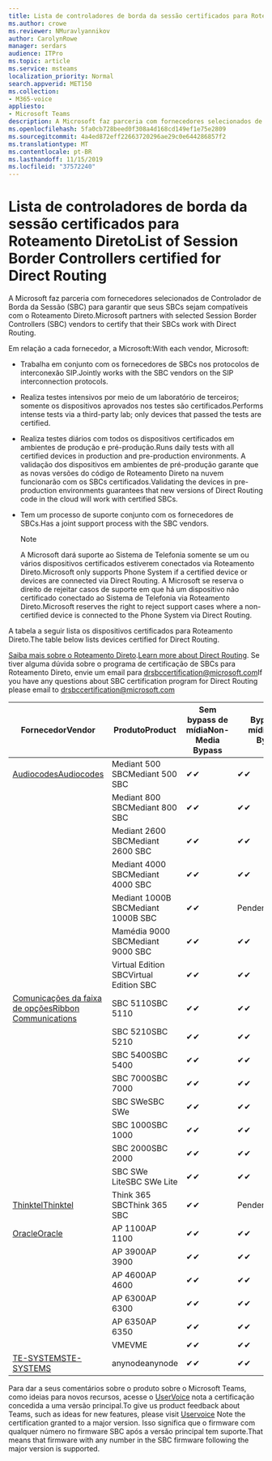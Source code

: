 ```yaml
---
title: Lista de controladores de borda da sessão certificados para Roteamento Direto
ms.author: crowe
ms.reviewer: NMuravlyannikov
author: CarolynRowe
manager: serdars
audience: ITPro
ms.topic: article
ms.service: msteams
localization_priority: Normal
search.appverid: MET150
ms.collection:
- M365-voice
appliesto:
- Microsoft Teams
description: A Microsoft faz parceria com fornecedores selecionados de SBC (controlador de borda da sessão) para garantir que seus SBCs sejam compatíveis com o Roteamento Direto.
ms.openlocfilehash: 5fa0cb728beed0f308a4d168cd149ef1e75e2809
ms.sourcegitcommit: 4a4ed872eff22663720296ae29c0e644286857f2
ms.translationtype: MT
ms.contentlocale: pt-BR
ms.lasthandoff: 11/15/2019
ms.locfileid: "37572240"
---
```

# <a name="list-of-session-border-controllers-certified-for-direct-routing"></a><span data-ttu-id="bf547-103">Lista de controladores de borda da sessão certificados para Roteamento Direto</span><span class="sxs-lookup"><span data-stu-id="bf547-103">List of Session Border Controllers certified for Direct Routing</span></span>

<span data-ttu-id="bf547-104">A Microsoft faz parceria com fornecedores selecionados de Controlador de Borda da Sessão (SBC) para garantir que seus SBCs sejam compatíveis com o Roteamento Direto.</span><span class="sxs-lookup"><span data-stu-id="bf547-104">Microsoft partners with selected Session Border Controllers (SBC) vendors to certify that their SBCs work with Direct Routing.</span></span> 

<span data-ttu-id="bf547-105">Em relação a cada fornecedor, a Microsoft:</span><span class="sxs-lookup"><span data-stu-id="bf547-105">With each vendor, Microsoft:</span></span> 

- <span data-ttu-id="bf547-106">Trabalha em conjunto com os fornecedores de SBCs nos protocolos de interconexão SIP.</span><span class="sxs-lookup"><span data-stu-id="bf547-106">Jointly works with the SBC vendors on the SIP interconnection protocols.</span></span>
- <span data-ttu-id="bf547-107">Realiza testes intensivos por meio de um laboratório de terceiros; somente os dispositivos aprovados nos testes são certificados.</span><span class="sxs-lookup"><span data-stu-id="bf547-107">Performs intense tests via a third-party lab; only devices that passed the tests are certified.</span></span> 
- <span data-ttu-id="bf547-108">Realiza testes diários com todos os dispositivos certificados em ambientes de produção e pré-produção.</span><span class="sxs-lookup"><span data-stu-id="bf547-108">Runs daily tests with all certified devices in production and pre-production environments.</span></span> <span data-ttu-id="bf547-109">A validação dos dispositivos em ambientes de pré-produção garante que as novas versões do código de Roteamento Direto na nuvem funcionarão com os SBCs certificados.</span><span class="sxs-lookup"><span data-stu-id="bf547-109">Validating the devices in pre-production environments guarantees that new versions of Direct Routing code in the cloud will work with certified SBCs.</span></span> 
- <span data-ttu-id="bf547-110">Tem um processo de suporte conjunto com os fornecedores de SBCs.</span><span class="sxs-lookup"><span data-stu-id="bf547-110">Has a joint support process with the SBC vendors.</span></span>


  > [!NOTE]
  > <span data-ttu-id="bf547-111">A Microsoft dará suporte ao Sistema de Telefonia somente se um ou vários dispositivos certificados estiverem conectados via Roteamento Direto.</span><span class="sxs-lookup"><span data-stu-id="bf547-111">Microsoft only supports Phone System if a certified device or devices are connected via Direct Routing.</span></span> <span data-ttu-id="bf547-112">A Microsoft se reserva o direito de rejeitar casos de suporte em que há um dispositivo não certificado conectado ao Sistema de Telefonia via Roteamento Direto.</span><span class="sxs-lookup"><span data-stu-id="bf547-112">Microsoft reserves the right to reject support cases where a non-certified device is connected to the Phone System via Direct Routing.</span></span> 

<span data-ttu-id="bf547-113">A tabela a seguir lista os dispositivos certificados para Roteamento Direto.</span><span class="sxs-lookup"><span data-stu-id="bf547-113">The table below lists devices certified for Direct Routing.</span></span> 

<span data-ttu-id="bf547-114">[Saiba mais sobre o Roteamento Direto](https://aka.ms/dr).</span><span class="sxs-lookup"><span data-stu-id="bf547-114">[Learn more about Direct Routing](https://aka.ms/dr).</span></span> <span data-ttu-id="bf547-115">Se tiver alguma dúvida sobre o programa de certificação de SBCs para Roteamento Direto, envie um email para drsbccertification@microsoft.com</span><span class="sxs-lookup"><span data-stu-id="bf547-115">If you have any questions about SBC certification program for Direct Routing please email to drsbccertification@microsoft.com</span></span>


|                                                       <span data-ttu-id="bf547-116">Fornecedor</span><span class="sxs-lookup"><span data-stu-id="bf547-116">Vendor</span></span>                                                        |       <span data-ttu-id="bf547-117">Produto</span><span class="sxs-lookup"><span data-stu-id="bf547-117">Product</span></span>       | <span data-ttu-id="bf547-118">Sem bypass de mídia</span><span class="sxs-lookup"><span data-stu-id="bf547-118">Non-Media Bypass</span></span> | <span data-ttu-id="bf547-119">Bypass de mídia</span><span class="sxs-lookup"><span data-stu-id="bf547-119">Media Bypass</span></span> | <span data-ttu-id="bf547-120">Versão do software</span><span class="sxs-lookup"><span data-stu-id="bf547-120">Software Version</span></span> |
|---------------------------------------------------------------------------------------------------------------------|---------------------|------------------|--------------|------------------|
| [<span data-ttu-id="bf547-121">Audiocodes</span><span class="sxs-lookup"><span data-stu-id="bf547-121">Audiocodes</span></span>](https://www.audiocodes.com/solutions-products/products/products-for-microsoft-365/direct-routing-for-microsoft-teams) |   <span data-ttu-id="bf547-122">Mediant 500 SBC</span><span class="sxs-lookup"><span data-stu-id="bf547-122">Mediant 500 SBC</span></span>   |     <span data-ttu-id="bf547-123">&#10004;</span><span class="sxs-lookup"><span data-stu-id="bf547-123">&#10004;</span></span>     |   <span data-ttu-id="bf547-124">&#10004;</span><span class="sxs-lookup"><span data-stu-id="bf547-124">&#10004;</span></span>    |  <span data-ttu-id="bf547-125">7.20 a. 250</span><span class="sxs-lookup"><span data-stu-id="bf547-125">7.20A.250</span></span>   |
|                                                                                                                     |   <span data-ttu-id="bf547-126">Mediant 800 SBC</span><span class="sxs-lookup"><span data-stu-id="bf547-126">Mediant 800 SBC</span></span>   |     <span data-ttu-id="bf547-127">&#10004;</span><span class="sxs-lookup"><span data-stu-id="bf547-127">&#10004;</span></span>     |   <span data-ttu-id="bf547-128">&#10004;</span><span class="sxs-lookup"><span data-stu-id="bf547-128">&#10004;</span></span>     |  <span data-ttu-id="bf547-129">7.20 a. 250</span><span class="sxs-lookup"><span data-stu-id="bf547-129">7.20A.250</span></span>   |
|                                                                                                                     |  <span data-ttu-id="bf547-130">Mediant 2600 SBC</span><span class="sxs-lookup"><span data-stu-id="bf547-130">Mediant 2600 SBC</span></span>   |     <span data-ttu-id="bf547-131">&#10004;</span><span class="sxs-lookup"><span data-stu-id="bf547-131">&#10004;</span></span>     |   <span data-ttu-id="bf547-132">&#10004;</span><span class="sxs-lookup"><span data-stu-id="bf547-132">&#10004;</span></span>    |  <span data-ttu-id="bf547-133">7.20 a. 250</span><span class="sxs-lookup"><span data-stu-id="bf547-133">7.20A.250</span></span>   |
|                                                                                                                     |  <span data-ttu-id="bf547-134">Mediant 4000 SBC</span><span class="sxs-lookup"><span data-stu-id="bf547-134">Mediant 4000 SBC</span></span>   |     <span data-ttu-id="bf547-135">&#10004;</span><span class="sxs-lookup"><span data-stu-id="bf547-135">&#10004;</span></span>     |   <span data-ttu-id="bf547-136">&#10004;</span><span class="sxs-lookup"><span data-stu-id="bf547-136">&#10004;</span></span>     |  <span data-ttu-id="bf547-137">7.20 a. 250</span><span class="sxs-lookup"><span data-stu-id="bf547-137">7.20A.250</span></span>   |
|                                                                                                                     | <span data-ttu-id="bf547-138">Mediant 1000B SBC</span><span class="sxs-lookup"><span data-stu-id="bf547-138">Mediant 1000B  SBC</span></span>  |     <span data-ttu-id="bf547-139">&#10004;</span><span class="sxs-lookup"><span data-stu-id="bf547-139">&#10004;</span></span>     |   <span data-ttu-id="bf547-140">Pendente</span><span class="sxs-lookup"><span data-stu-id="bf547-140">Pending</span></span>     |  <span data-ttu-id="bf547-141">7.20 a. 250</span><span class="sxs-lookup"><span data-stu-id="bf547-141">7.20A.250</span></span>  |
|                                                                                                                     | <span data-ttu-id="bf547-142">Mamédia 9000 SBC</span><span class="sxs-lookup"><span data-stu-id="bf547-142">Mediant 9000  SBC</span></span>  |     <span data-ttu-id="bf547-143">&#10004;</span><span class="sxs-lookup"><span data-stu-id="bf547-143">&#10004;</span></span>     |   <span data-ttu-id="bf547-144">&#10004;</span><span class="sxs-lookup"><span data-stu-id="bf547-144">&#10004;</span></span>     |  <span data-ttu-id="bf547-145">7.20 a. 250</span><span class="sxs-lookup"><span data-stu-id="bf547-145">7.20A.250</span></span>   |                                                                       
|                                                                                                                     | <span data-ttu-id="bf547-146">Virtual Edition SBC</span><span class="sxs-lookup"><span data-stu-id="bf547-146">Virtual Edition SBC</span></span> |     <span data-ttu-id="bf547-147">&#10004;</span><span class="sxs-lookup"><span data-stu-id="bf547-147">&#10004;</span></span>     |   <span data-ttu-id="bf547-148">&#10004;</span><span class="sxs-lookup"><span data-stu-id="bf547-148">&#10004;</span></span>     |  <span data-ttu-id="bf547-149">7.20 a. 250</span><span class="sxs-lookup"><span data-stu-id="bf547-149">7.20A.250</span></span> |
|  [<span data-ttu-id="bf547-150">Comunicações da faixa de opções</span><span class="sxs-lookup"><span data-stu-id="bf547-150">Ribbon Communications</span></span>](https://ribboncommunications.com/solutions/enterprise-solutions/microsoft-skype-business)  |      <span data-ttu-id="bf547-151">SBC 5110</span><span class="sxs-lookup"><span data-stu-id="bf547-151">SBC 5110</span></span>       |     <span data-ttu-id="bf547-152">&#10004;</span><span class="sxs-lookup"><span data-stu-id="bf547-152">&#10004;</span></span>     |   <span data-ttu-id="bf547-153">&#10004;</span><span class="sxs-lookup"><span data-stu-id="bf547-153">&#10004;</span></span>    |       <span data-ttu-id="bf547-154">V6.2</span><span class="sxs-lookup"><span data-stu-id="bf547-154">V6.2</span></span>       |
|                                                                                                                     |      <span data-ttu-id="bf547-155">SBC 5210</span><span class="sxs-lookup"><span data-stu-id="bf547-155">SBC 5210</span></span>       |     <span data-ttu-id="bf547-156">&#10004;</span><span class="sxs-lookup"><span data-stu-id="bf547-156">&#10004;</span></span>     |  <span data-ttu-id="bf547-157">&#10004;</span><span class="sxs-lookup"><span data-stu-id="bf547-157">&#10004;</span></span>    |       <span data-ttu-id="bf547-158">V6.2</span><span class="sxs-lookup"><span data-stu-id="bf547-158">V6.2</span></span>       |
|                                                                                                                     |      <span data-ttu-id="bf547-159">SBC 5400</span><span class="sxs-lookup"><span data-stu-id="bf547-159">SBC 5400</span></span>       |     <span data-ttu-id="bf547-160">&#10004;</span><span class="sxs-lookup"><span data-stu-id="bf547-160">&#10004;</span></span>     |   <span data-ttu-id="bf547-161">&#10004;</span><span class="sxs-lookup"><span data-stu-id="bf547-161">&#10004;</span></span>   |       <span data-ttu-id="bf547-162">V6.2</span><span class="sxs-lookup"><span data-stu-id="bf547-162">V6.2</span></span>       |
|                                                                                                                     |      <span data-ttu-id="bf547-163">SBC 7000</span><span class="sxs-lookup"><span data-stu-id="bf547-163">SBC 7000</span></span>       |     <span data-ttu-id="bf547-164">&#10004;</span><span class="sxs-lookup"><span data-stu-id="bf547-164">&#10004;</span></span>     |   <span data-ttu-id="bf547-165">&#10004;</span><span class="sxs-lookup"><span data-stu-id="bf547-165">&#10004;</span></span>    |       <span data-ttu-id="bf547-166">V6.2</span><span class="sxs-lookup"><span data-stu-id="bf547-166">V6.2</span></span>       |
|                                                                                                                     |       <span data-ttu-id="bf547-167">SBC SWe</span><span class="sxs-lookup"><span data-stu-id="bf547-167">SBC SWe</span></span>       |     <span data-ttu-id="bf547-168">&#10004;</span><span class="sxs-lookup"><span data-stu-id="bf547-168">&#10004;</span></span>     |   <span data-ttu-id="bf547-169">&#10004;</span><span class="sxs-lookup"><span data-stu-id="bf547-169">&#10004;</span></span>   |       <span data-ttu-id="bf547-170">V6.2</span><span class="sxs-lookup"><span data-stu-id="bf547-170">V6.2</span></span>       |
|                                                                                                                     |      <span data-ttu-id="bf547-171">SBC 1000</span><span class="sxs-lookup"><span data-stu-id="bf547-171">SBC 1000</span></span>       |     <span data-ttu-id="bf547-172">&#10004;</span><span class="sxs-lookup"><span data-stu-id="bf547-172">&#10004;</span></span>     |   <span data-ttu-id="bf547-173">&#10004;</span><span class="sxs-lookup"><span data-stu-id="bf547-173">&#10004;</span></span>    |      <span data-ttu-id="bf547-174">v8.0.1</span><span class="sxs-lookup"><span data-stu-id="bf547-174">v8.0.1</span></span>     |
|                                                                                                                     |      <span data-ttu-id="bf547-175">SBC 2000</span><span class="sxs-lookup"><span data-stu-id="bf547-175">SBC 2000</span></span>       |     <span data-ttu-id="bf547-176">&#10004;</span><span class="sxs-lookup"><span data-stu-id="bf547-176">&#10004;</span></span>     |   <span data-ttu-id="bf547-177">&#10004;</span><span class="sxs-lookup"><span data-stu-id="bf547-177">&#10004;</span></span>   |     <span data-ttu-id="bf547-178">v8.0.1</span><span class="sxs-lookup"><span data-stu-id="bf547-178">v8.0.1</span></span>     |
|                                                                                                                     |    <span data-ttu-id="bf547-179">SBC SWe Lite</span><span class="sxs-lookup"><span data-stu-id="bf547-179">SBC SWe Lite</span></span>     |     <span data-ttu-id="bf547-180">&#10004;</span><span class="sxs-lookup"><span data-stu-id="bf547-180">&#10004;</span></span>     |  <span data-ttu-id="bf547-181">&#10004;</span><span class="sxs-lookup"><span data-stu-id="bf547-181">&#10004;</span></span>    |      <span data-ttu-id="bf547-182">v8.0.1</span><span class="sxs-lookup"><span data-stu-id="bf547-182">v8.0.1</span></span>    |
|                     [<span data-ttu-id="bf547-183">Thinktel</span><span class="sxs-lookup"><span data-stu-id="bf547-183">Thinktel</span></span>](https://www.thinktel.ca/services/think-365/think-365-overview/)                      |    <span data-ttu-id="bf547-184">Think 365 SBC</span><span class="sxs-lookup"><span data-stu-id="bf547-184">Think 365 SBC</span></span>    |     <span data-ttu-id="bf547-185">&#10004;</span><span class="sxs-lookup"><span data-stu-id="bf547-185">&#10004;</span></span>     |   <span data-ttu-id="bf547-186">Pendente</span><span class="sxs-lookup"><span data-stu-id="bf547-186">Pending</span></span>    |       <span data-ttu-id="bf547-187">V1.4</span><span class="sxs-lookup"><span data-stu-id="bf547-187">V1.4</span></span>       |
|                     [<span data-ttu-id="bf547-188">Oracle</span><span class="sxs-lookup"><span data-stu-id="bf547-188">Oracle</span></span>](https://www.oracle.com/industries/communications/enterprise-session-border-controller/microsoft.html)                      |    <span data-ttu-id="bf547-189">AP 1100</span><span class="sxs-lookup"><span data-stu-id="bf547-189">AP 1100</span></span>      |    <span data-ttu-id="bf547-190">&#10004;</span><span class="sxs-lookup"><span data-stu-id="bf547-190">&#10004;</span></span>     |    <span data-ttu-id="bf547-191">&#10004;</span><span class="sxs-lookup"><span data-stu-id="bf547-191">&#10004;</span></span>    |   <span data-ttu-id="bf547-192">8.3.0.0.1</span><span class="sxs-lookup"><span data-stu-id="bf547-192">8.3.0.0.1</span></span> |
|                                                                                                                    |    <span data-ttu-id="bf547-193">AP 3900</span><span class="sxs-lookup"><span data-stu-id="bf547-193">AP 3900</span></span>           |    <span data-ttu-id="bf547-194">&#10004;</span><span class="sxs-lookup"><span data-stu-id="bf547-194">&#10004;</span></span>     |    <span data-ttu-id="bf547-195">&#10004;</span><span class="sxs-lookup"><span data-stu-id="bf547-195">&#10004;</span></span>   |   <span data-ttu-id="bf547-196">8.3.0.0.1</span><span class="sxs-lookup"><span data-stu-id="bf547-196">8.3.0.0.1</span></span>  | 
|                                                                                                                    |      <span data-ttu-id="bf547-197">AP 4600</span><span class="sxs-lookup"><span data-stu-id="bf547-197">AP 4600</span></span>         |    <span data-ttu-id="bf547-198">&#10004;</span><span class="sxs-lookup"><span data-stu-id="bf547-198">&#10004;</span></span>   |    <span data-ttu-id="bf547-199">&#10004;</span><span class="sxs-lookup"><span data-stu-id="bf547-199">&#10004;</span></span>     |     <span data-ttu-id="bf547-200">8.3.0.0.1</span><span class="sxs-lookup"><span data-stu-id="bf547-200">8.3.0.0.1</span></span>  |
|                                                                                                                    |      <span data-ttu-id="bf547-201">AP 6300</span><span class="sxs-lookup"><span data-stu-id="bf547-201">AP 6300</span></span>         |    <span data-ttu-id="bf547-202">&#10004;</span><span class="sxs-lookup"><span data-stu-id="bf547-202">&#10004;</span></span>   |    <span data-ttu-id="bf547-203">&#10004;</span><span class="sxs-lookup"><span data-stu-id="bf547-203">&#10004;</span></span>     |     <span data-ttu-id="bf547-204">8.3.0.0.1</span><span class="sxs-lookup"><span data-stu-id="bf547-204">8.3.0.0.1</span></span>  |
|                                                                                                                   |      <span data-ttu-id="bf547-205">AP 6350</span><span class="sxs-lookup"><span data-stu-id="bf547-205">AP 6350</span></span>           |    <span data-ttu-id="bf547-206">&#10004;</span><span class="sxs-lookup"><span data-stu-id="bf547-206">&#10004;</span></span>   |    <span data-ttu-id="bf547-207">&#10004;</span><span class="sxs-lookup"><span data-stu-id="bf547-207">&#10004;</span></span>    |     <span data-ttu-id="bf547-208">8.3.0.0.1</span><span class="sxs-lookup"><span data-stu-id="bf547-208">8.3.0.0.1</span></span>  |                                             
|                                                                                                                    |      <span data-ttu-id="bf547-209">VME</span><span class="sxs-lookup"><span data-stu-id="bf547-209">VME</span></span>           |    <span data-ttu-id="bf547-210">&#10004;</span><span class="sxs-lookup"><span data-stu-id="bf547-210">&#10004;</span></span>    |    <span data-ttu-id="bf547-211">&#10004;</span><span class="sxs-lookup"><span data-stu-id="bf547-211">&#10004;</span></span>    |     <span data-ttu-id="bf547-212">8.3.0.0.1</span><span class="sxs-lookup"><span data-stu-id="bf547-212">8.3.0.0.1</span></span>   |
|                     [<span data-ttu-id="bf547-213">TE-SYSTEMS</span><span class="sxs-lookup"><span data-stu-id="bf547-213">TE-SYSTEMS</span></span>](https://www.anynode.de/anynode-and-microsoft-teams/)                               |     <span data-ttu-id="bf547-214">anynode</span><span class="sxs-lookup"><span data-stu-id="bf547-214">anynode</span></span>         |     <span data-ttu-id="bf547-215">&#10004;</span><span class="sxs-lookup"><span data-stu-id="bf547-215">&#10004;</span></span>   |  <span data-ttu-id="bf547-216">&#10004;</span><span class="sxs-lookup"><span data-stu-id="bf547-216">&#10004;</span></span>   |      <span data-ttu-id="bf547-217">v3.16.2</span><span class="sxs-lookup"><span data-stu-id="bf547-217">v3.16.2</span></span>      |

<span data-ttu-id="bf547-218">Para dar a seus comentários sobre o produto sobre o Microsoft Teams, como ideias para novos recursos, acesse o [UserVoice](https://microsoftteams.uservoice.com) nota a certificação concedida a uma versão principal.</span><span class="sxs-lookup"><span data-stu-id="bf547-218">To give us product feedback about Teams, such as ideas for new features, please visit [Uservoice](https://microsoftteams.uservoice.com) Note the certification granted to a major version.</span></span> <span data-ttu-id="bf547-219">Isso significa que o firmware com qualquer número no firmware SBC após a versão principal tem suporte.</span><span class="sxs-lookup"><span data-stu-id="bf547-219">That means that firmware with any number in the SBC firmware following the major version is supported.</span></span>
